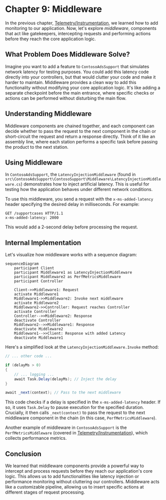 # Chapter 9: Middleware

In the previous chapter, [Telemetry/Instrumentation](08_telemetry_instrumentation.md), we learned how to add monitoring to our application.  Now, let's explore *middleware*, components that act like gatekeepers, intercepting requests and performing actions before they reach the core application logic.

## What Problem Does Middleware Solve?

Imagine you want to add a feature to `ContosoAdsSupport` that simulates network latency for testing purposes.  You could add this latency code directly into your controllers, but that would clutter your code and make it harder to maintain. Middleware provides a clean way to add this functionality without modifying your core application logic.  It's like adding a separate checkpoint before the main entrance, where specific checks or actions can be performed without disturbing the main flow.

## Understanding Middleware

Middleware components are chained together, and each component can decide whether to pass the request to the next component in the chain or short-circuit the request and return a response directly. Think of it like an assembly line, where each station performs a specific task before passing the product to the next station.

## Using Middleware

In `ContosoAdsSupport`, the `LatencyInjectionMiddleware` (found in  `src\ContosoAdsSupport\ContosoSupport\Middleware\LatencyInjectionMiddleware.cs`) demonstrates how to inject artificial latency. This is useful for testing how the application behaves under different network conditions.

To use this middleware, you send a request with the `x-ms-added-latency` header specifying the desired delay in milliseconds.  For example:

```
GET /supportcases HTTP/1.1
x-ms-added-latency: 2000
```

This would add a 2-second delay before processing the request.

## Internal Implementation

Let's visualize how middleware works with a sequence diagram:

```mermaid
sequenceDiagram
    participant Client
    participant Middleware1 as LatencyInjectionMiddleware
    participant Middleware2 as PerfMetricsMiddleware
    participant Controller

    Client->>Middleware1: Request
    activate Middleware1
    Middleware1->>Middleware2: Invoke next middleware
    activate Middleware2
    Middleware2->>Controller: Request reaches Controller
    activate Controller
    Controller-->>Middleware2: Response
    deactivate Controller
    Middleware2-->>Middleware1: Response
    deactivate Middleware2
    Middleware1-->>Client: Response with added Latency
    deactivate Middleware1

```

Here's a simplified look at the `LatencyInjectionMiddleware.Invoke` method:

```csharp
// ... other code ...

if (delayMs > 0)
{
    // ... logging ...
    await Task.Delay(delayMs); // Inject the delay
}

await _next(context); // Pass to the next middleware
```

This code checks if a delay is specified in the `x-ms-added-latency` header. If so, it uses `Task.Delay` to pause execution for the specified duration.  Crucially, it then calls `_next(context)` to pass the request to the next middleware component in the chain (in this case, `PerfMetricsMiddleware`).

Another example of middleware in `ContosoAdsSupport` is the `PerfMetricsMiddleware` (covered in [Telemetry/Instrumentation](08_telemetry_instrumentation.md)), which collects performance metrics.

## Conclusion

We learned that middleware components provide a powerful way to intercept and process requests before they reach our application's core logic. This allows us to add functionalities like latency injection or performance monitoring without cluttering our controllers.  Middleware acts like a customizable pipeline, allowing us to insert specific actions at different stages of request processing.


